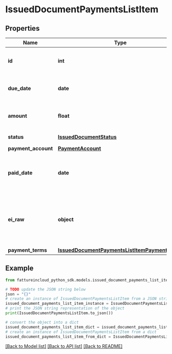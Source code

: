 # IssuedDocumentPaymentsListItem


## Properties

Name | Type | Description | Notes
------------ | ------------- | ------------- | -------------
**id** | **int** | Issued document payment item id | [optional] 
**due_date** | **date** | Issued document payment due date | [optional] 
**amount** | **float** | Issued document payment amount | [optional] 
**status** | [**IssuedDocumentStatus**](IssuedDocumentStatus.md) |  | [optional] [default to IssuedDocumentStatus.NOT_PAID]
**payment_account** | [**PaymentAccount**](PaymentAccount.md) |  | [optional] 
**paid_date** | **date** | Issued document payment date [Only if status is paid] | [optional] 
**ei_raw** | **object** | Issued document payment advanced raw attributes for e-invoices | [optional] 
**payment_terms** | [**IssuedDocumentPaymentsListItemPaymentTerms**](IssuedDocumentPaymentsListItemPaymentTerms.md) |  | [optional] 

## Example

```python
from fattureincloud_python_sdk.models.issued_document_payments_list_item import IssuedDocumentPaymentsListItem

# TODO update the JSON string below
json = "{}"
# create an instance of IssuedDocumentPaymentsListItem from a JSON string
issued_document_payments_list_item_instance = IssuedDocumentPaymentsListItem.from_json(json)
# print the JSON string representation of the object
print(IssuedDocumentPaymentsListItem.to_json())

# convert the object into a dict
issued_document_payments_list_item_dict = issued_document_payments_list_item_instance.to_dict()
# create an instance of IssuedDocumentPaymentsListItem from a dict
issued_document_payments_list_item_from_dict = IssuedDocumentPaymentsListItem.from_dict(issued_document_payments_list_item_dict)
```
[[Back to Model list]](../README.md#documentation-for-models) [[Back to API list]](../README.md#documentation-for-api-endpoints) [[Back to README]](../README.md)


